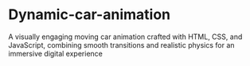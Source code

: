 # Dynamic-car-animation
A visually engaging moving car animation crafted with HTML, CSS, and JavaScript, combining smooth transitions and realistic physics for an immersive digital experience
